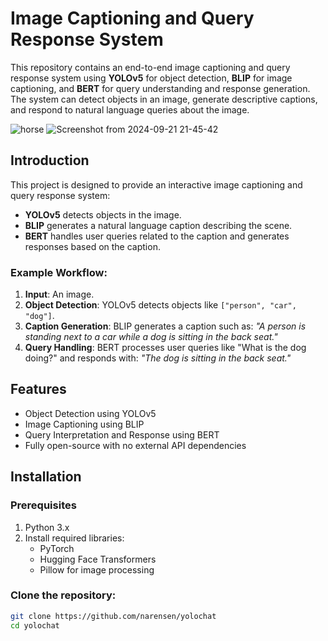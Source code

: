 # Image Captioning and Query Response System

This repository contains an end-to-end image captioning and query response system using **YOLOv5** for object detection, **BLIP** for image captioning, and **BERT** for query understanding and response generation. The system can detect objects in an image, generate descriptive captions, and respond to natural language queries about the image.

![horse](https://github.com/user-attachments/assets/be478602-b9d8-4895-80fb-fa8daad7b5c7)
![Screenshot from 2024-09-21 21-45-42](https://github.com/user-attachments/assets/8e8c1c0d-dd81-4280-ae78-772c85126b42)

## Introduction

This project is designed to provide an interactive image captioning and query response system:
- **YOLOv5** detects objects in the image.
- **BLIP** generates a natural language caption describing the scene.
- **BERT** handles user queries related to the caption and generates responses based on the caption.

### Example Workflow:
1. **Input**: An image.
2. **Object Detection**: YOLOv5 detects objects like `["person", "car", "dog"]`.
3. **Caption Generation**: BLIP generates a caption such as: *"A person is standing next to a car while a dog is sitting in the back seat."*
4. **Query Handling**: BERT processes user queries like "What is the dog doing?" and responds with: *"The dog is sitting in the back seat."*

## Features
- Object Detection using YOLOv5
- Image Captioning using BLIP
- Query Interpretation and Response using BERT
- Fully open-source with no external API dependencies

## Installation

### Prerequisites
1. Python 3.x
2. Install required libraries:
   - PyTorch
   - Hugging Face Transformers
   - Pillow for image processing

### Clone the repository:
```bash
git clone https://github.com/narensen/yolochat
cd yolochat
```

